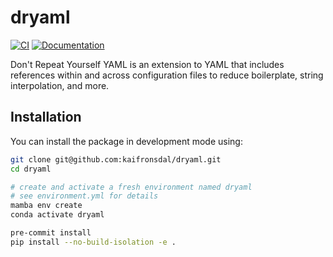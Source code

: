 # dryaml

[![CI](https://github.com/Quantco/dryaml/actions/workflows/ci.yml/badge.svg)](https://github.com/Quantco/dryaml/actions/workflows/ci.yml)
[![Documentation](https://img.shields.io/badge/docs-latest-success?style=plastic)](https://docs.dev.quantco.cloud/qc-github-artifacts/Quantco/dryaml/latest/index.html)

Don't Repeat Yourself YAML is an extension to YAML that includes references within and across configuration files to reduce boilerplate, string interpolation, and more.

## Installation

You can install the package in development mode using:

```bash
git clone git@github.com:kaifronsdal/dryaml.git
cd dryaml

# create and activate a fresh environment named dryaml
# see environment.yml for details
mamba env create
conda activate dryaml

pre-commit install
pip install --no-build-isolation -e .
```
